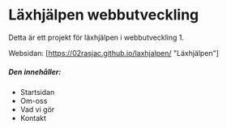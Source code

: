 # Läxhjälpen webbutveckling

Detta är ett projekt för läxhjälpen i webbutveckling 1.

Websidan: [https://02rasjac.github.io/laxhjalpen/ "Läxhjälpen"]

##### Den innehåller:
 * Startsidan
 * Om-oss
 * Vad vi gör
 * Kontakt
